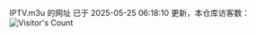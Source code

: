 IPTV.m3u 的网址 已于 2025-05-25 06:18:10 更新，本仓库访客数：![Visitor's Count](https://profile-counter.glitch.me/hero1898_tv/count.svg)
